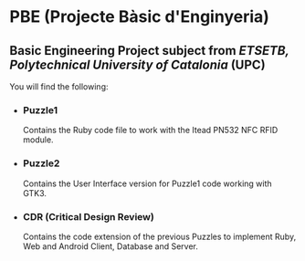 # PBE (Projecte Bàsic d'Enginyeria)
## Basic Engineering Project subject from _ETSETB, Polytechnical University of Catalonia_ (UPC)

You will find the following:
- ### Puzzle1
  Contains the Ruby code file to work with the Itead PN532 NFC RFID module.
- ### Puzzle2
  Contains the User Interface version for Puzzle1 code working with GTK3.
- ### CDR (Critical Design Review)
  Contains the code extension of the previous Puzzles to implement Ruby, Web and Android Client, Database and Server. 
